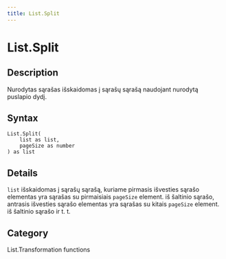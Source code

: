 ```yaml
---
title: List.Split
---
```


# List.Split


## Description

Nurodytas sąrašas išskaidomas į sąrašų sąrašą naudojant nurodytą puslapio dydį.


## Syntax

```powerquery
List.Split(
    list as list,
    pageSize as number
) as list
```


## Details

<code>list</code> išskaidomas į sąrašų sąrašą, kuriame pirmasis išvesties sąrašo elementas yra sąrašas su pirmaisiais <code>pageSize</code> element. iš     šaltinio sąrašo, antrasis išvesties sąrašo elementas yra sąrašas su kitais <code>pageSize</code> element. iš šaltinio sąrašo ir t. t.



## Category
List.Transformation functions
